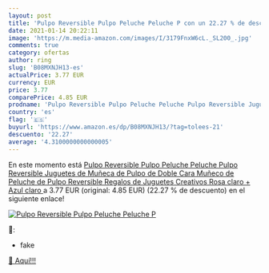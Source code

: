 ```yaml
---
layout: post
title: 'Pulpo Reversible Pulpo Peluche Peluche P con un 22.27 % de descuento'
date: 2021-01-14 20:22:11
image: 'https://m.media-amazon.com/images/I/3179FnxW6cL._SL200_.jpg'
comments: true
category: ofertas
author: ring
slug: 'B08MXNJH13-es'
actualPrice: 3.77 EUR
currency: EUR
price: 3.77
comparePrice: 4.85 EUR
prodname: 'Pulpo Reversible Pulpo Peluche Peluche Pulpo Reversible Juguetes de Muñeca de Pulpo de Doble Cara Muñeco de Peluche de Pulpo Reversible Regalos de Juguetes Creativos  Rosa claro + Azul claro '
country: 'es'
flag: '🇪🇸'
buyurl: 'https://www.amazon.es/dp/B08MXNJH13/?tag=tolees-21'
descuento: '22.27'
average: '4.3100000000000005'
---
```


En este momento está [Pulpo Reversible Pulpo Peluche Peluche Pulpo Reversible Juguetes de Muñeca de Pulpo de Doble Cara Muñeco de Peluche de Pulpo Reversible Regalos de Juguetes Creativos  Rosa claro + Azul claro ](https://www.amazon.es/dp/B08MXNJH13/?tag=tolees-21) a 3.77 EUR (original: 4.85 EUR) (22.27 %  de descuento) en el siguiente enlace!

[![Pulpo Reversible Pulpo Peluche Peluche P](https://m.media-amazon.com/images/I/3179FnxW6cL._SL200_.jpg)](https://www.amazon.es/dp/B08MXNJH13/?tag=tolees-21)

🔎:

- fake

[🛒 Aquí!!!](https://www.amazon.es/dp/B08MXNJH13/?tag=tolees-21)

